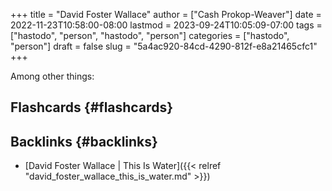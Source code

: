 +++
title = "David Foster Wallace"
author = ["Cash Prokop-Weaver"]
date = 2022-11-23T10:58:00-08:00
lastmod = 2023-09-24T10:05:09-07:00
tags = ["hastodo", "person", "hastodo", "person"]
categories = ["hastodo", "person"]
draft = false
slug = "5a4ac920-84cd-4290-812f-e8a21465cfc1"
+++

Among other things:


## Flashcards {#flashcards}


## Backlinks {#backlinks}

-   [David Foster Wallace | This Is Water]({{< relref "david_foster_wallace_this_is_water.md" >}})
